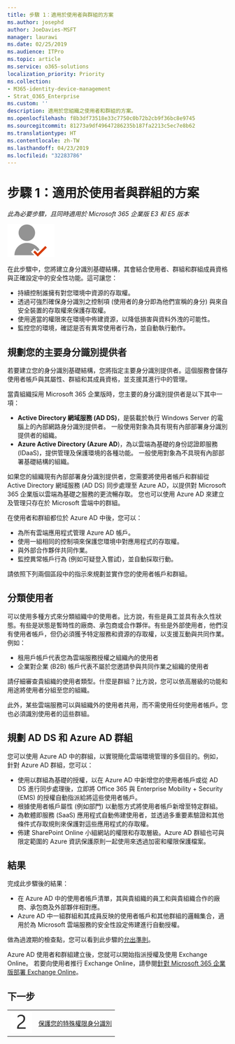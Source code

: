 ```yaml
---
title: 步驟 1：適用於使用者與群組的方案
ms.author: josephd
author: JoeDavies-MSFT
manager: laurawi
ms.date: 02/25/2019
ms.audience: ITPro
ms.topic: article
ms.service: o365-solutions
localization_priority: Priority
ms.collection:
- M365-identity-device-management
- Strat_O365_Enterprise
ms.custom: ''
description: 適用於您組織之使用者和群組的方案。
ms.openlocfilehash: f8b3df73518e33c7750c0b72b2cb9f36bc8e9745
ms.sourcegitcommit: 81273a9df49647286235b187fa2213c5ec7e8b62
ms.translationtype: HT
ms.contentlocale: zh-TW
ms.lasthandoff: 04/23/2019
ms.locfileid: "32283786"
---
```

# <a name="step-1-plan-for-users-and-groups"></a>步驟 1：適用於使用者與群組的方案

*此為必要步驟，且同時適用於 Microsoft 365 企業版 E3 和 E5 版本*

![](./media/deploy-foundation-infrastructure/identity_icon-small.png)

在此步驟中，您將建立身分識別基礎結構，其會結合使用者、群組和群組成員資格與正確設定中的安全性功能。這可讓您：

- 持續控制誰擁有對您環境中資源的存取權。
- 透過可強烈確保身分識別之控制項 (使用者的身分即為他們宣稱的身分) 與來自安全裝置的存取權來保護存取權。
- 使用適當的權限來在環境中佈建資源，以降低損害與資料外洩的可能性。 
- 監控您的環境，確認是否有異常使用者行為，並自動執行動作。

## <a name="plan-your-primary-identity-provider"></a>規劃您的主要身分識別提供者

若要建立您的身分識別基礎結構，您將指定主要身分識別提供者。這個服務會儲存使用者帳戶與其屬性、群組和其成員資格，並支援其進行中的管理。

當貴組織採用 Microsoft 365 企業版時，您主要的身分識別提供者是以下其中一項：

- **Active Directory 網域服務 (AD DS)**，是裝載於執行 Windows Server 的電腦上的內部網路身分識別提供者。 一般使用對象為具有現有內部部署身分識別提供者的組織。
- **Azure Active Directory (Azure AD**)，為以雲端為基礎的身份認證即服務 (IDaaS)，提供管理及保護環境的各種功能。 一般使用對象為不具現有內部部署基礎結構的組織。

如果您的組織現有內部部署身分識別提供者，您需要將使用者帳戶和群組從 Active Directory 網域服務 (AD DS) 同步處理至 Azure AD，以提供對 Microsoft 365 企業版以雲端為基礎之服務的更流暢存取。 您也可以使用 Azure AD 來建立及管理只存在於 Microsoft 雲端中的群組。

在使用者和群組都位於 Azure AD 中後，您可以：

- 為所有雲端應用程式管理 Azure AD 帳戶。 
- 使用一組相同的控制項來保護您環境中對應用程式的存取權。
- 與外部合作夥伴共同作業。
- 監控異常帳戶行為 (例如可疑登入嘗試)，並自動採取行動。

請依照下列兩個區段中的指示來規劃並實作您的使用者帳戶和群組。

## <a name="categorize-your-users"></a>分類使用者
可以使用多種方式來分類組織中的使用者。比方說，有些是員工並具有永久性狀態。有些是狀態是暫時性的廠商、承包商或合作夥伴。有些是外部使用者，他們沒有使用者帳戶，但仍必須獲予特定服務和資源的存取權，以支援互動與共同作業。例如：

- 租用戶帳戶代表您為雲端服務授權之組織內的使用者
- 企業對企業 (B2B) 帳戶代表不屬於您邀請參與共同作業之組織的使用者

請仔細審查貴組織的使用者類型。什麼是群組？比方說，您可以依高層級的功能和用途將使用者分組至您的組織。

此外，某些雲端服務可以與組織外的使用者共用，而不需使用任何使用者帳戶。您也必須識別使用者的這些群組。

## <a name="plan-for-ad-ds-and-azure-ad-groups"></a>規劃 AD DS 和 Azure AD 群組

您可以使用 Azure AD 中的群組，以實現簡化雲端環境管理的多個目的。例如，針對 Azure AD 群組，您可以：

- 使用以群組為基礎的授權，以在 Azure AD 中新增您的使用者帳戶或從 AD DS 進行同步處理後，立即將 Office 365 與 Enterprise Mobility + Security (EMS) 的授權自動指派給將這些使用者帳戶。 
- 根據使用者帳戶屬性 (例如部門) 以動態方式將使用者帳戶新增至特定群組。  
- 為軟體即服務 (SaaS) 應用程式自動佈建使用者，並透過多重要素驗證和其他條件式存取規則來保護對這些應用程式的存取權。
- 佈建 SharePoint Online 小組網站的權限和存取層級。Azure AD 群組也可與限定範圍的 Azure 資訊保護原則一起使用來透過加密和權限保護檔案。 

## <a name="results"></a>結果

完成此步驟後的結果：

- 在 Azure AD 中的使用者帳戶清單，其與貴組織的員工和與貴組織合作的廠商、承包商及外部夥伴相對應。
- Azure AD 中一組群組和其成員反映的使用者帳戶和其他群組的邏輯集合，適用於為 Microsoft 雲端服務的安全性設定佈建進行自動授權。

做為過渡期的檢查點，您可以看到此步驟的[允出準則](identity-exit-criteria.md#crit-identity-user-groups)。

Azure AD 使用者和群組建立後，您就可以開始指派授權及使用 Exchange Online。 若要向使用者推行 Exchange Online，請參閱[針對 Microsoft 365 企業版部署 Exchange Online](exchangeonline-workload.md)。

## <a name="next-step"></a>下一步

|||
|:-------|:-----|
|![](./media/stepnumbers/Step2.png)| [保護您的特殊權限身分識別](identity-designate-protect-admin-accounts.md) |

